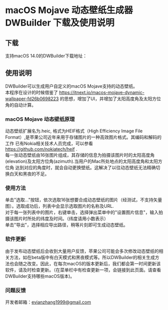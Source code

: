 # macOS Mojave 动态壁纸生成器 DWBuilder 下载及使用说明
## 下载
支持macOS 14.0的DWBuilder下载地址：

## 使用说明
DWBuilder可以生成用户自定义的macOS Mojave支持的动态壁纸。<br>
本程序在设计的时候借鉴了 https://itnext.io/macos-mojave-dynamic-wallpaper-fd26b0698223 的思想，增加了UI，并增加了太阳高度角及太阳方位角的自动计算。<br>

### macOS Mojave 动态壁纸原理
动态壁纸扩展名为.heic, 格式为HEIF格式（High Efficiency Image File Format）,是苹果公司近年来用于存储图片的一种高效图片格式。其编码和解码的工作
已有Nokia相关技术人员完成，可以参看 https://github.com/nokiatech/heif .<br>
每一张动态壁纸由16张图片组成，其存储的信息为拍摄该图片时的太阳高度角(elevation)及太阳方位角(azimuth).当用户的Mac所处地点的太阳高度角和太阳方位角
达到对应的角度时，就会自动更换壁纸。这解决了以往动态壁纸无法精确切换白天和黑夜的不足。

### 使用方法
单击"选取..."按钮，依次选取16张想要合成动态壁纸的图片（经测试，不支持矢量图）。选取成功后，列表中会显示选取图片的名称及URL.<br>
对于每一张列表中的图片，右键单击，选择弹出菜单中的"设置图片信息"，输入拍摄该图片时所处的纬度及时间。（纬度请用小数表示）<br>
单击"导出"，选择相应导出路径，稍等片刻即可生成动态壁纸。

### 软件更新
由于发布动态壁纸后会收到大量用户反馈，苹果公司可能会多次修改动态壁纸的相关方法，如在beta版中有白天模式和黑夜模式等。所以DWBuilder的相关生成方法也会随之改变。因此，在每次macOS的版本更新后，我们都会第一时间更新该软件，请及时检查更新。（在菜单栏中有检查更新一项，会链接到此页面。请查看DWBuilder支持哪些macOS版本)。

### 问题反馈
开发者邮箱：evianzhang1999@gmail.com
